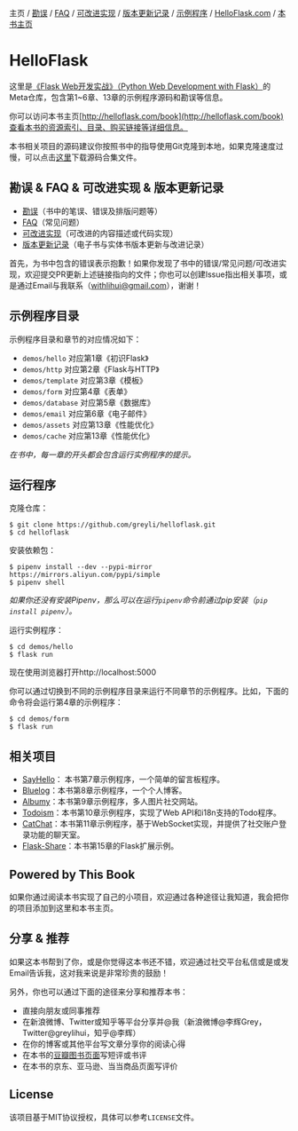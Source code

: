 主页
/ [勘误](https://github.com/greyli/helloflask/blob/master/errata/errata.md)
/ [FAQ](https://github.com/greyli/helloflask/blob/master/faq/faq.md)
/ [可改进实现](https://github.com/greyli/helloflask/blob/master/improvement/improvement.md)
/ [版本更新记录](https://github.com/greyli/helloflask/blob/master/CHANGES.md)
/ [示例程序](https://github.com/greyli/helloflask/blob/master/demos/)
/ [HelloFlask.com](http://helloflask.com)
/ [本书主页](http://helloflask.com/book)

# HelloFlask

这里是[《Flask Web开发实战》（Python Web Development with Flask）](http://helloflask.com/book)的Meta仓库，包含第1~6章、13章的示例程序源码和勘误等信息。

你可以访问本书主页[http://helloflask.com/book](http://helloflask.com/book)查看本书的资源索引、目录、购买链接等详细信息。

本书相关项目的源码建议你按照书中的指导使用Git克隆到本地，如果克隆速度过慢，可以点击<a href="http://helloflask.com/downloads/helloflask-projects-18-8-29.zip" target="_blank" download>这里</a>下载源码合集文件。

## 勘误 & FAQ & 可改进实现 & 版本更新记录

* [勘误](https://github.com/greyli/helloflask/blob/master/errata/errata.md)（书中的笔误、错误及排版问题等）
* [FAQ](https://github.com/greyli/helloflask/blob/master/faq/faq.md)（常见问题）
* [可改进实现](https://github.com/greyli/helloflask/blob/master/improvement/improvement.md)（可改进的内容描述或代码实现）
* [版本更新记录](https://github.com/greyli/helloflask/blob/master/CHANGES.md)（电子书与实体书版本更新与改进记录）

首先，为书中包含的错误表示抱歉！如果你发现了书中的错误/常见问题/可改进实现，欢迎提交PR更新上述链接指向的文件；你也可以创建Issue指出相关事项，或是通过Email与我联系（[withlihui@gmail.com](mailto:withlihui@gmail.com)），谢谢！


## 示例程序目录

示例程序目录和章节的对应情况如下：

- `demos/hello`  对应第1章《初识Flask》
- `demos/http`  对应第2章《Flask与HTTP》
- `demos/template`  对应第3章《模板》
- `demos/form`  对应第4章《表单》
- `demos/database`  对应第5章《数据库》
- `demos/email`  对应第6章《电子邮件》
- `demos/assets`  对应第13章《性能优化》
- `demos/cache`  对应第13章《性能优化》

*在书中，每一章的开头都会包含运行实例程序的提示。*


## 运行程序

克隆仓库：
```
$ git clone https://github.com/greyli/helloflask.git
$ cd helloflask
```
安装依赖包：
```
$ pipenv install --dev --pypi-mirror https://mirrors.aliyun.com/pypi/simple
$ pipenv shell
```
*如果你还没有安装Pipenv，那么可以在运行`pipenv`命令前通过pip安装（`pip install pipenv`）。*

运行实例程序：
```
$ cd demos/hello
$ flask run
```
现在使用浏览器打开http://localhost:5000

你可以通过切换到不同的示例程序目录来运行不同章节的示例程序。比如，下面的命令将会运行第4章的示例程序：
```
$ cd demos/form
$ flask run
```

## 相关项目

* [SayHello](https://github.com/greyli/sayhello)： 本书第7章示例程序，一个简单的留言板程序。
* [Bluelog](https://github.com/greyli/bluelog)：本书第8章示例程序，一个个人博客。
* [Albumy](https://github.com/greyli/albumy)：本书第9章示例程序，多人图片社交网站。
* [Todoism](https://github.com/greyli/todoism)：本书第10章示例程序，实现了Web API和i18n支持的Todo程序。
* [CatChat](https://github.com/greyli/catchat)：本书第11章示例程序，基于WebSocket实现，并提供了社交账户登录功能的聊天室。
* [Flask-Share](https://github.com/greyli/flask-share)：本书第15章的Flask扩展示例。


## Powered by This Book

如果你通过阅读本书实现了自己的小项目，欢迎通过各种途径让我知道，我会把你的项目添加到这里和本书主页。


## 分享 & 推荐

如果这本书帮到了你，或是你觉得这本书还不错，欢迎通过社交平台私信或是或发Email告诉我，这对我来说是非常珍贵的鼓励！

另外，你也可以通过下面的途径来分享和推荐本书：

* 直接向朋友或同事推荐
* 在新浪微博、Twitter或知乎等平台分享并@我（新浪微博@李辉Grey，Twitter@greylihui，知乎@李辉）
* 在你的博客或其他平台写文章分享你的阅读心得
* 在本书的[豆瓣图书页面](https://book.douban.com/subject/30310340/)写短评或书评
* 在本书的京东、亚马逊、当当商品页面写评价


## License

该项目基于MIT协议授权，具体可以参考`LICENSE`文件。
